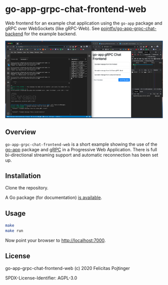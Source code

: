 # go-app-grpc-chat-frontend-web

Web frontend for an example chat application using the `go-app` package and gRPC over WebSockets (like gRPC-Web). See [pojntfx/go-app-grpc-chat-backend](https://github.com/pojntfx/go-app-grpc-chat-backend) for the example backend.

![Screenshot](./screenshot.png)

## Overview

`go-app-grpc-chat-frontend-web` is a short example showing the use of the [go-app](https://github.com/maxence-charriere/go-app) package and [gRPC](https://grpc.io/) in a Progressive Web Application. There is full bi-directional streaming support and automatic reconnection has been set up.

## Installation

Clone the repository.

A Go package (for documentation) [is available](https://pkg.go.dev/mod/github.com/pojntfx/go-app-grpc-chat-frontend-web).

## Usage

```bash
make
make run
```

Now point your browser to [http://localhost:7000](http://localhost:7000).

## License

go-app-grpc-chat-frontend-web (c) 2020 Felicitas Pojtinger

SPDX-License-Identifier: AGPL-3.0
